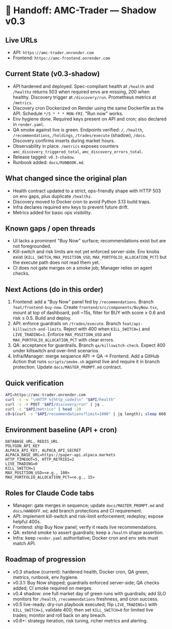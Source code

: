 # 🚦 Handoff: AMC-Trader — Shadow v0.3

## Live URLs
- API: `https://amc-trader.onrender.com`
- Frontend: `https://amc-frontend.onrender.com`

## Current State (v0.3-shadow)
- API hardened and deployed. Spec-compliant health at `/health` and `/healthz` returns 503 when required envs are missing, 200 when healthy. Discovery trigger at `/discovery/run`. Prometheus metrics at `/metrics`.
- Discovery cron Dockerized on Render using the same Dockerfile as the API. Schedule `*/5 * * * MON-FRI`. "Run now" works.
- Env hygiene done. Required keys present on API and cron; also declared in `render.yaml`.
- QA smoke against live is green. Endpoints verified: `/`, `/health`, `/recommendations`, `/holdings`, `/trades/execute` (shadow), `/docs`. Discovery confirms inserts during market hours.
- Observability in place. `/metrics` exposes counters `amc_discovery_triggered_total`, `amc_discovery_errors_total`.
- Release tagged: `v0.3-shadow`.
- Runbook added: `docs/RUNBOOK.md`.

## What changed since the original plan
- Health contract updated to a strict, ops-friendly shape with HTTP 503 on env gaps, plus duplicate `/healthz`.
- Discovery moved to Docker cron to avoid Python 3.13 build traps.
- Infra declares required env keys to prevent future drift.
- Metrics added for basic ops visibility.

## Known gaps / open threads
- UI lacks a prominent "Buy Now" surface; recommendations exist but are not foregrounded.
- Kill-switch and risk limits are not yet enforced server-side. Env knobs exist (`KILL_SWITCH`, `MAX_POSITION_USD`, `MAX_PORTFOLIO_ALLOCATION_PCT`) but the execute path does not read them yet.
- CI does not gate merges on a smoke job; Manager relies on agent checks.

## Next Actions (do in this order)
1) Frontend: add a "Buy Now" panel fed by `/recommendations`. Branch `feat/frontend-buy-now`. Create `frontend/src/components/BuyNow.tsx`, mount at top of dashboard, poll ~15s, filter for BUY with score ≥ 0.6 and risk ≤ 0.5. Build and deploy.
2) API: enforce guardrails on `/trades/execute`. Branch `feat/api-killswitch-and-limits`. Reject with 400 when `KILL_SWITCH=1` and `LIVE_TRADING=1`. Enforce `MAX_POSITION_USD` and `MAX_PORTFOLIO_ALLOCATION_PCT` with clear errors.
3) QA: acceptance for guardrails. Branch `qa/killswitch-check`. Expect 400 under killswitch and over-limit scenarios.
4) Infra/Manager: merge sequence API → QA → Frontend. Add a GitHub Action that runs `scripts/smoke.sh` against live and require it in branch protection. Update `docs/MASTER_PROMPT.md` contract.

## Quick verification
```bash
API=https://amc-trader.onrender.com
curl -s -w "\nHTTP %{http_code}\n" "$API/health"
curl -s -X POST "$API/discovery/run" | jq .
curl -s "$API/metrics" | head -20
c0=$(curl -s "$API/recommendations?limit=1000" | jq length); sleep 660; c1=$(curl -s "$API/recommendations?limit=1000" | jq length); echo "$c0 -> $c1"
```

## Environment baseline (API + cron)

```
DATABASE_URL, REDIS_URL
POLYGON_API_KEY
ALPACA_API_KEY, ALPACA_API_SECRET
ALPACA_BASE_URL=https://paper-api.alpaca.markets
HTTP_TIMEOUT=5, HTTP_RETRIES=2
LIVE_TRADING=0
KILL_SWITCH=1
MAX_POSITION_USD=<e.g., 100>
MAX_PORTFOLIO_ALLOCATION_PCT=<e.g., 15>
```

## Roles for Claude Code tabs

* Manager: gate merges in sequence; update `docs/MASTER_PROMPT.md` and `docs/HANDOFF.md`; add branch protections and CI requirement.
* API: implement kill-switch and risk-limit enforcement; redeploy; expose helpful 400s.
* Frontend: ship Buy Now panel; verify it reads live recommendations.
* QA: extend smoke to assert guardrails; keep a `/health` shape assertion.
* Infra: keep `render.yaml` authoritative; Docker cron and env sets must match API.

## Roadmap of progression

* v0.3 shadow (current): hardened health, Docker cron, QA green, metrics, runbook, env hygiene.
* v0.3.1: Buy Now shipped; guardrails enforced server-side; QA checks added; CI smoke required on merges.
* v0.4 shadow: one full market day of green runs with guardrails; add SLO monitors for `/health`, `/recommendations` freshness, and cron success.
* v0.5 live-ready: dry-run playbook executed; flip `LIVE_TRADING=1` with `KILL_SWITCH=1`, validate 400; then set `KILL_SWITCH=0` for limited live trades; monitor and roll back on any breach.
* v0.6+: strategy iteration, risk tuning, richer metrics and alerting.